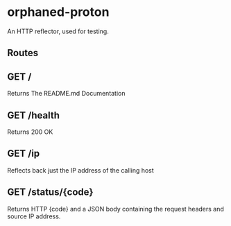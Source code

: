 # orphaned-proton
An HTTP reflector, used for testing.

## Routes

## GET /

Returns The README.md Documentation

## GET /health

Returns 200 OK

## GET /ip

Reflects back just the IP address of the calling host

## GET /status/{code}

Returns HTTP {code} and a JSON body containing the request headers and source IP address.

